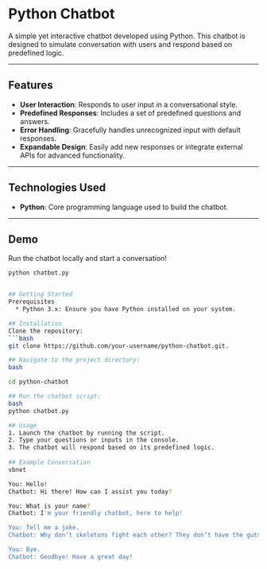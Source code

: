 # Python Chatbot

A simple yet interactive chatbot developed using Python. This chatbot is designed to simulate conversation with users and respond based on predefined logic.

---

## Features

- **User Interaction**: Responds to user input in a conversational style.
- **Predefined Responses**: Includes a set of predefined questions and answers.
- **Error Handling**: Gracefully handles unrecognized input with default responses.
- **Expandable Design**: Easily add new responses or integrate external APIs for advanced functionality.

---

## Technologies Used

- **Python**: Core programming language used to build the chatbot.

---

## Demo

Run the chatbot locally and start a conversation!
```bash
python chatbot.py


## Getting Started
Prerequisites
  * Python 3.x: Ensure you have Python installed on your system.

## Installation
Clone the repository:
```bash
git clone https://github.com/your-username/python-chatbot.git.

## Navigate to the project directory:
bash

cd python-chatbot

## Run the chatbot script:
bash
python chatbot.py

## Usage
1. Launch the chatbot by running the script.
2. Type your questions or inputs in the console.
3. The chatbot will respond based on its predefined logic.
   
## Example Conversation
vbnet

You: Hello!
Chatbot: Hi there! How can I assist you today?

You: What is your name?
Chatbot: I'm your friendly chatbot, here to help!

You: Tell me a joke.
Chatbot: Why don’t skeletons fight each other? They don’t have the guts!

You: Bye.
Chatbot: Goodbye! Have a great day!

